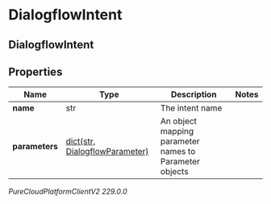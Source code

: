 # DialogflowIntent

## DialogflowIntent

## Properties

|Name | Type | Description | Notes|
|------------ | ------------- | ------------- | -------------|
| **name** | str | The intent name | |
| **parameters** | [dict(str, DialogflowParameter)](DialogflowParameter) | An object mapping parameter names to Parameter objects | |



_PureCloudPlatformClientV2 229.0.0_

